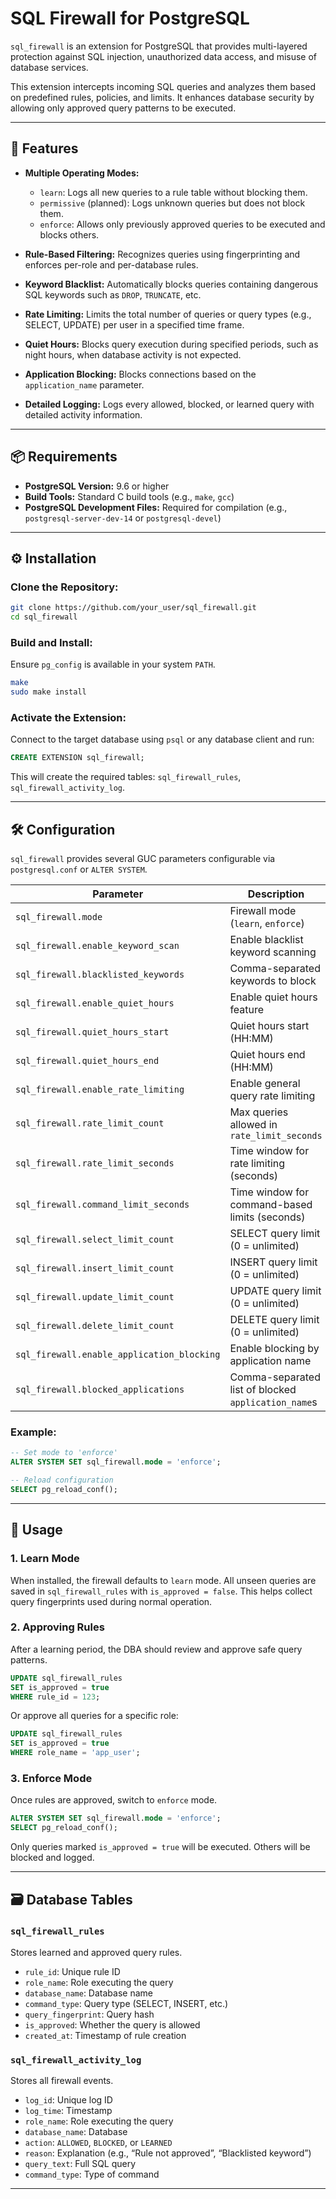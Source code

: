 # SQL Firewall for PostgreSQL

`sql_firewall` is an extension for PostgreSQL that provides multi-layered protection against SQL injection, unauthorized data access, and misuse of database services.

This extension intercepts incoming SQL queries and analyzes them based on predefined rules, policies, and limits. It enhances database security by allowing only approved query patterns to be executed.

---

## 🚀 Features

- **Multiple Operating Modes:**
  - `learn`: Logs all new queries to a rule table without blocking them.
  - `permissive` (planned): Logs unknown queries but does not block them.
  - `enforce`: Allows only previously approved queries to be executed and blocks others.

- **Rule-Based Filtering:** Recognizes queries using fingerprinting and enforces per-role and per-database rules.

- **Keyword Blacklist:** Automatically blocks queries containing dangerous SQL keywords such as `DROP`, `TRUNCATE`, etc.

- **Rate Limiting:** Limits the total number of queries or query types (e.g., SELECT, UPDATE) per user in a specified time frame.

- **Quiet Hours:** Blocks query execution during specified periods, such as night hours, when database activity is not expected.

- **Application Blocking:** Blocks connections based on the `application_name` parameter.

- **Detailed Logging:** Logs every allowed, blocked, or learned query with detailed activity information.

---

## 📦 Requirements

- **PostgreSQL Version:** 9.6 or higher  
- **Build Tools:** Standard C build tools (e.g., `make`, `gcc`)  
- **PostgreSQL Development Files:** Required for compilation (e.g., `postgresql-server-dev-14` or `postgresql-devel`)

---

## ⚙️ Installation

### Clone the Repository:
```bash
git clone https://github.com/your_user/sql_firewall.git
cd sql_firewall
```

### Build and Install:
Ensure `pg_config` is available in your system `PATH`.

```bash
make
sudo make install
```

### Activate the Extension:
Connect to the target database using `psql` or any database client and run:

```sql
CREATE EXTENSION sql_firewall;
```

This will create the required tables: `sql_firewall_rules`, `sql_firewall_activity_log`.

---

## 🛠 Configuration

`sql_firewall` provides several GUC parameters configurable via `postgresql.conf` or `ALTER SYSTEM`.

| Parameter | Description | Default |
|----------|-------------|---------|
| `sql_firewall.mode` | Firewall mode (`learn`, `enforce`) | `learn` |
| `sql_firewall.enable_keyword_scan` | Enable blacklist keyword scanning | `true` |
| `sql_firewall.blacklisted_keywords` | Comma-separated keywords to block | `drop,truncate,delete` |
| `sql_firewall.enable_quiet_hours` | Enable quiet hours feature | `false` |
| `sql_firewall.quiet_hours_start` | Quiet hours start (HH:MM) | `22:00` |
| `sql_firewall.quiet_hours_end` | Quiet hours end (HH:MM) | `06:00` |
| `sql_firewall.enable_rate_limiting` | Enable general query rate limiting | `false` |
| `sql_firewall.rate_limit_count` | Max queries allowed in `rate_limit_seconds` | `100` |
| `sql_firewall.rate_limit_seconds` | Time window for rate limiting (seconds) | `60` |
| `sql_firewall.command_limit_seconds` | Time window for command-based limits (seconds) | `60` |
| `sql_firewall.select_limit_count` | SELECT query limit (0 = unlimited) | `0` |
| `sql_firewall.insert_limit_count` | INSERT query limit (0 = unlimited) | `0` |
| `sql_firewall.update_limit_count` | UPDATE query limit (0 = unlimited) | `0` |
| `sql_firewall.delete_limit_count` | DELETE query limit (0 = unlimited) | `0` |
| `sql_firewall.enable_application_blocking` | Enable blocking by application name | `false` |
| `sql_firewall.blocked_applications` | Comma-separated list of blocked `application_name`s | `''` (empty) |

### Example:
```sql
-- Set mode to 'enforce'
ALTER SYSTEM SET sql_firewall.mode = 'enforce';

-- Reload configuration
SELECT pg_reload_conf();
```

---

## 🚦 Usage

### 1. Learn Mode
When installed, the firewall defaults to `learn` mode. All unseen queries are saved in `sql_firewall_rules` with `is_approved = false`. This helps collect query fingerprints used during normal operation.

### 2. Approving Rules
After a learning period, the DBA should review and approve safe query patterns.

```sql
UPDATE sql_firewall_rules
SET is_approved = true
WHERE rule_id = 123;
```

Or approve all queries for a specific role:
```sql
UPDATE sql_firewall_rules
SET is_approved = true
WHERE role_name = 'app_user';
```

### 3. Enforce Mode
Once rules are approved, switch to `enforce` mode.

```sql
ALTER SYSTEM SET sql_firewall.mode = 'enforce';
SELECT pg_reload_conf();
```

Only queries marked `is_approved = true` will be executed. Others will be blocked and logged.

---

## 🗃️ Database Tables

### `sql_firewall_rules`
Stores learned and approved query rules.

- `rule_id`: Unique rule ID
- `role_name`: Role executing the query
- `database_name`: Database name
- `command_type`: Query type (SELECT, INSERT, etc.)
- `query_fingerprint`: Query hash
- `is_approved`: Whether the query is allowed
- `created_at`: Timestamp of rule creation

### `sql_firewall_activity_log`
Stores all firewall events.

- `log_id`: Unique log ID
- `log_time`: Timestamp
- `role_name`: Role executing the query
- `database_name`: Database
- `action`: `ALLOWED`, `BLOCKED`, or `LEARNED`
- `reason`: Explanation (e.g., “Rule not approved”, “Blacklisted keyword”)
- `query_text`: Full SQL query
- `command_type`: Type of command

---


